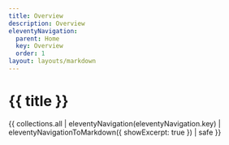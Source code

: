 ```yaml
---
title: Overview
description: Overview
eleventyNavigation:
  parent: Home
  key: Overview
  order: 1
layout: layouts/markdown
---
```


# {{ title }}

{{ collections.all | eleventyNavigation(eleventyNavigation.key) | eleventyNavigationToMarkdown({ showExcerpt: true }) | safe  }}